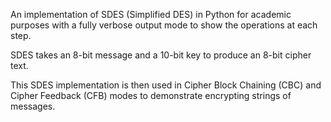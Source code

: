 An implementation of SDES (Simplified DES) in Python for academic purposes with a fully verbose output mode to show the operations at each step.

SDES takes an 8-bit message and a 10-bit key to produce an 8-bit cipher text.

This SDES implementation is then used in Cipher Block Chaining (CBC) and Cipher Feedback (CFB) modes to demonstrate encrypting strings of messages.